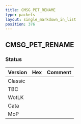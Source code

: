 ```yaml
---
title: CMSG_PET_RENAME
type: packets
layout: single_markdown_in_list
position: 376
---
```


## CMSG_PET_RENAME

### Status

Version | Hex | Comment
---------- | ---------- | ---------- 
Classic |  |  
TBC |  |  
WotLK |  |  
Cata |  |  
MoP |  |  